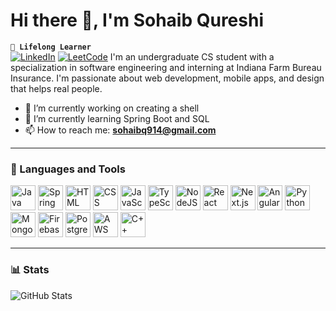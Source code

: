 # Hi there 👋, I'm Sohaib Qureshi

**`🌱 Lifelong Learner`**  
[![LinkedIn](https://img.shields.io/badge/-LinkedIn-blue?style=flat&logo=linkedin)](https://www.linkedin.com/in/sohaibq914/)
[![LeetCode](https://img.shields.io/badge/-LeetCode-FFA116?style=flat&logo=leetcode&logoColor=white)](https://leetcode.com/sohaibq914/)
I'm an undergraduate CS student with a specialization in software engineering and interning at Indiana Farm Bureau Insurance. I'm passionate about web development, mobile apps, and design that helps real people.

- 🔭 I’m currently working on creating a shell  
- 🌱 I’m currently learning Spring Boot and SQL  
- 📫 How to reach me: **sohaibq914@gmail.com**  

---

### 🧰 Languages and Tools  

<p align="left">
  <img alt="Java" width="40px" src="https://cdn.jsdelivr.net/gh/devicons/devicon/icons/java/java-original.svg"/>
  <img alt="Spring" width="40px" src="https://cdn.jsdelivr.net/gh/devicons/devicon/icons/spring/spring-original.svg" />
  <img alt="HTML" width="40px" src="https://cdn.jsdelivr.net/gh/devicons/devicon/icons/html5/html5-plain.svg" />
  <img alt="CSS" width="40px" src="https://cdn.jsdelivr.net/gh/devicons/devicon/icons/css3/css3-plain.svg" />
  <img alt="JavaScript" width="40px" src="https://cdn.jsdelivr.net/gh/devicons/devicon/icons/javascript/javascript-plain.svg" />
  <img alt="TypeScript" width="40px" src="https://cdn.jsdelivr.net/gh/devicons/devicon/icons/typescript/typescript-plain.svg" />
  <img alt="NodeJS" width="40px" src="https://cdn.jsdelivr.net/gh/devicons/devicon/icons/nodejs/nodejs-original.svg" />
  <img alt="React" width="40px" src="https://cdn.jsdelivr.net/gh/devicons/devicon/icons/react/react-original.svg" />
  <img alt="Next.js" width="40px" src="https://cdn.jsdelivr.net/gh/devicons/devicon/icons/nextjs/nextjs-original.svg" />
  <img alt="Angular" width="40px" src="https://cdn.jsdelivr.net/gh/devicons/devicon/icons/angularjs/angularjs-plain.svg" />
  <img alt="Python" width="40px" src="https://cdn.jsdelivr.net/gh/devicons/devicon/icons/python/python-plain.svg" />
  <img alt="MongoDB" width="40px" src="https://cdn.jsdelivr.net/gh/devicons/devicon/icons/mongodb/mongodb-original.svg" />
  <img alt="Firebase" width="40px" src="https://cdn.jsdelivr.net/gh/devicons/devicon/icons/firebase/firebase-original.svg" />
  <img alt="Postgres" width="40px" src="https://cdn.jsdelivr.net/gh/devicons/devicon/icons/postgresql/postgresql-original.svg" />
  <img alt="AWS" width="40px" src="https://cdn.jsdelivr.net/gh/devicons/devicon/icons/amazonwebservices/amazonwebservices-original-wordmark.svg" />
  <img alt="C++" width="40px" src="https://cdn.jsdelivr.net/gh/devicons/devicon/icons/cplusplus/cplusplus-original.svg" />
</p>

---

### 📊 Stats  

![GitHub Stats](https://github-readme-stats.vercel.app/api?username=sohaibq914&show_icons=true&theme=gruvbox)
